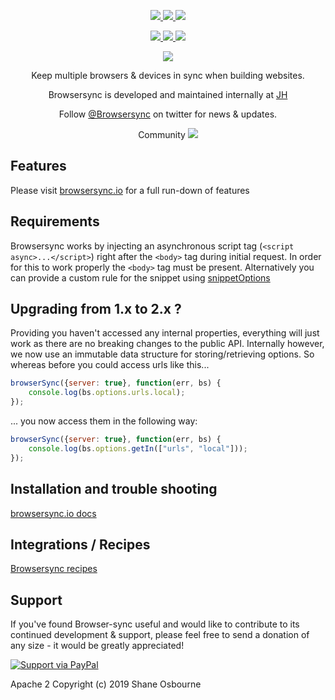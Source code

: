 <p align="center">
<a href="https://ci.appveyor.com/project/shakyShane/browser-sync" title="AppVeyor branch">
 <img src="https://img.shields.io/appveyor/ci/shakyshane/browser-sync/master.svg?style=flat-square&label=windows" />
</a><a href="https://travis-ci.org/BrowserSync/browser-sync" title="Travis branch">
 <img src="https://img.shields.io/travis/BrowserSync/browser-sync/master.svg?style=flat-square&label=linux" />
</a><a href="https://www.npmjs.com/package/browser-sync">
 <img src="https://img.shields.io/npm/dm/browser-sync.svg?style=flat-square" />
</a>
</p>
<p align="center">
<a href="https://www.npmjs.com/package/browser-sync" title="NPM version">
 <img src="https://img.shields.io/npm/v/browser-sync.svg?style=flat-square" />
</a><a href="https://david-dm.org/Browsersync/browser-sync" title="Dependency Status">
 <img src="https://img.shields.io/david/Browsersync/browser-sync.svg?style=flat-square&label=deps" />
</a>
<a href="https://david-dm.org/Browsersync/browser-sync#info=devDependencies" title="devDependency Status">
 <img src="https://img.shields.io/david/dev/Browsersync/browser-sync.svg?style=flat-square&label=devDeps" />
</a>
</p>
<p align="center"><a href="https://www.browsersync.io"><img src="https://raw.githubusercontent.com/BrowserSync/browsersync.github.io/master/public/img/logo-gh.png" /></a></p>
<p align="center">Keep multiple browsers & devices in sync when building websites.</p>

<p align="center">Browsersync is developed and maintained internally at <a href="http://www.wearejh.com">JH</a></p>
<p align="center">Follow <a href="https://twitter.com/browsersync">@Browsersync</a> on twitter for news & updates.</p>
<p align="center">Community <a href="https://browsersync.herokuapp.com"><img src="https://browsersync.herokuapp.com/badge.svg" /></a></p>

## Features

Please visit [browsersync.io](https://browsersync.io) for a full run-down of features

## Requirements

Browsersync works by injecting an asynchronous script tag (`<script async>...</script>`) right after the `<body>` tag
during initial request. In order for this to work properly the `<body>` tag must be present. Alternatively you
can provide a custom rule for the snippet using [snippetOptions](https://www.browsersync.io/docs/options/#option-snippetOptions)

## Upgrading from 1.x to 2.x ?
Providing you haven't accessed any internal properties, everything will just work as
 there are no breaking changes to the public API. Internally however, we now use an
 immutable data structure for storing/retrieving options. So whereas before you could access urls like this...

```js
browserSync({server: true}, function(err, bs) {
    console.log(bs.options.urls.local);
});
```

... you now access them in the following way:

```js
browserSync({server: true}, function(err, bs) {
    console.log(bs.options.getIn(["urls", "local"]));
});
```

## Installation and trouble shooting

[browsersync.io docs](https://browsersync.io)

## Integrations / Recipes

[Browsersync recipes](https://github.com/Browsersync/recipes)

## Support

If you've found Browser-sync useful and would like to contribute to its continued development & support, please feel free to send a donation of any size - it would be greatly appreciated!

[![Support via PayPal](https://rawgithub.com/chris---/Donation-Badges/master/paypal.jpeg)](https://www.paypal.com/cgi-bin/webscr?cmd=_donations&business=shakyshane%40gmail%2ecom&lc=US&item_name=browser%2dsync)


Apache 2
Copyright (c) 2019 Shane Osbourne
